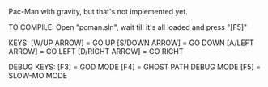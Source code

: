 Pac-Man with gravity, but that's not implemented yet.

TO COMPILE:
Open "pcman.sln", wait till it's all loaded and press "[F5]"

KEYS:
[W/UP ARROW] = GO UP
[S/DOWN ARROW] = GO DOWN
[A/LEFT ARROW] = GO LEFT
[D/RIGHT ARROW] = GO RIGHT

DEBUG KEYS:
[F3] = GOD MODE
[F4] = GHOST PATH DEBUG MODE
[F5] = SLOW-MO MODE